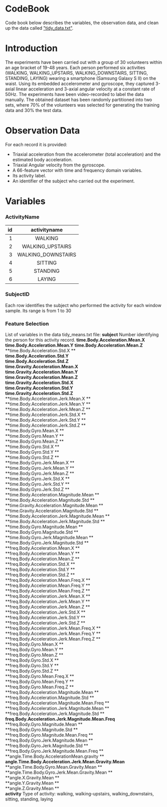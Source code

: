 
# CodeBook
Code book below describes the variables, the observation data, and clean up the data called ["tidy_data.txt"](tidy_data.txt).

# Introduction
The experiments have been carried out with a group of 30 volunteers within an age bracket of 19-48 years. Each person performed six activities (WALKING, WALKING_UPSTAIRS, WALKING_DOWNSTAIRS, SITTING, STANDING, LAYING) wearing a smartphone (Samsung Galaxy S II) on the waist. Using its embedded accelerometer and gyroscope, they captured 3-axial linear acceleration and 3-axial angular velocity at a constant rate of 50Hz. The experiments have been video-recorded to label the data manually. The obtained dataset has been randomly partitioned into two sets, where 70% of the volunteers was selected for generating the training data and 30% the test data.

# Observation Data
For each record it is provided:
- Triaxial acceleration from the accelerometer (total acceleration) and the estimated body acceleration.
- Triaxial Angular velocity from the gyroscope.
- A 66-feature vector with time and frequency domain variables.
- Its activity label.
- An identifier of the subject who carried out the experiment.

# Variables
### ActivityName
| id |      activityname |
|---:|:-----------------:|
|  1 |           WALKING|
|  2 |  WALKING_UPSTAIRS|
|  3 | WALKING_DOWNSTAIRS|
|  4|            SITTING|
|  5|           STANDING|
|  6|            LAYING|

### SubjectID
Each row identifies the subject who performed the activity for each window sample. Its range is from 1 to 30

### Feature Selection
List of variables in the data tidy_means.txt file:
**subject** Number identifying the person for this activity record.
**time.Body.Acceleration.Mean.X**
**time.Body.Acceleration.Mean.Y**
**time.Body.Acceleration.Mean.Z**                      
**time.Body.Acceleration.Std.X **                      
**time.Body.Acceleration.Std.Y**                       
**time.Body.Acceleration.Std.Z**                       
**time.Gravity.Acceleration.Mean.X**              
**time.Gravity.Acceleration.Mean.Y**                  
**time.Gravity.Acceleration.Mean.Z**                  
**time.Gravity.Acceleration.Std.X**                  
**time.Gravity.Acceleration.Std.Y**                  
**time.Gravity.Acceleration.Std.Z**                  
**time.Body.Acceleration.Jerk.Mean.X **                
**time.Body.Acceleration.Jerk.Mean.Y **                
**time.Body.Acceleration.Jerk.Mean.Z **                
**time.Body.Acceleration.Jerk.Std.X  **                
**time.Body.Acceleration.Jerk.Std.Y  **                
**time.Body.Acceleration.Jerk.Std.Z  **                
**time.Body.Gyro.Mean.X   **                
**time.Body.Gyro.Mean.Y   **                           
**time.Body.Gyro.Mean.Z   **                           
**time.Body.Gyro.Std.X    **                           
**time.Body.Gyro.Std.Y    **                           
**time.Body.Gyro.Std.Z    **                           
**time.Body.Gyro.Jerk.Mean.X **                        
**time.Body.Gyro.Jerk.Mean.Y **                        
**time.Body.Gyro.Jerk.Mean.Z **                        
**time.Body.Gyro.Jerk.Std.X  **                        
**time.Body.Gyro.Jerk.Std.Y  **                        
**time.Body.Gyro.Jerk.Std.Z  **                        
**time.Body.Acceleration.Magnitude.Mean **            
**time.Body.Acceleration.Magnitude.Std  **             
**time.Gravity.Acceleration.Magnitude.Mean  **         
**time.Gravity.Acceleration.Magnitude.Std    **        
**time.Body.Acceleration.Jerk.Magnitude.Mean **        
**time.Body.Acceleration.Jerk.Magnitude.Std  **        
**time.Body.Gyro.Magnitude.Mean **                     
**time.Body.Gyro.Magnitude.Std  **                     
**time.Body.Gyro.Jerk.Magnitude.Mean **             
**time.Body.Gyro.Jerk.Magnitude.Std  **                
**freq.Body.Acceleration.Mean.X    **               
**freq.Body.Acceleration.Mean.Y    **                  
**freq.Body.Acceleration.Mean.Z    **                  
**freq.Body.Acceleration.Std.X     **                  
**freq.Body.Acceleration.Std.Y    **                   
**freq.Body.Acceleration.Std.Z     **                  
**freq.Body.Acceleration.Mean.Freq.X **               
**freq.Body.Acceleration.Mean.Freq.Y **                
**freq.Body.Acceleration.Mean.Freq.Z **                
**freq.Body.Acceleration.Jerk.Mean.X **                
**freq.Body.Acceleration.Jerk.Mean.Y **                
**freq.Body.Acceleration.Jerk.Mean.Z **                
**freq.Body.Acceleration.Jerk.Std.X  **                
**freq.Body.Acceleration.Jerk.Std.Y  **                
**freq.Body.Acceleration.Jerk.Std.Z  **                
**freq.Body.Acceleration.Jerk.Mean.Freq.X **           
**freq.Body.Acceleration.Jerk.Mean.Freq.Y **           
**freq.Body.Acceleration.Jerk.Mean.Freq.Z **           
**freq.Body.Gyro.Mean.X **                            
**freq.Body.Gyro.Mean.Y **                             
**freq.Body.Gyro.Mean.Z **                             
**freq.Body.Gyro.Std.X  **                             
**freq.Body.Gyro.Std.Y  **                             
**freq.Body.Gyro.Std.Z  **                             
**freq.Body.Gyro.Mean.Freq.X  **                       
**freq.Body.Gyro.Mean.Freq.Y  **                       
**freq.Body.Gyro.Mean.Freq.Z  **                       
**freq.Body.Acceleration.Magnitude.Mean **             
**freq.Body.Acceleration.Magnitude.Std  **             
**freq.Body.Acceleration.Magnitude.Mean.Freq **        
**freq.Body.Acceleration.Jerk.Magnitude.Mean **        
**freq.Body.Acceleration.Jerk.Magnitude.Std  **
**freq.Body.Acceleration.Jerk.Magnitude.Mean.Freq**
**freq.Body.Gyro.Magnitude.Mean **            
**freq.Body.Gyro.Magnitude.Std  **               
**freq.Body.Gyro.Magnitude.Mean.Freq **             
**freq.Body.Gyro.Jerk.Magnitude.Mean **              
**freq.Body.Gyro.Jerk.Magnitude.Std  **                
**freq.Body.Gyro.Jerk.Magnitude.Mean.Freq **          
**angle.Time.Body.AccelerationMean.gravity **         
**angle.Time.Body.Acceleration.Jerk.Mean.Gravity.Mean**
**angle.Time.Body.Gyro.Mean.Gravity.Mean **           
**angle.Time.Body.Gyro.Jerk.Mean.Gravity.Mean **       
**angle.X.Gravity.Mean **                              
**angle.Y.Gravity.Mean **                              
**angle.Z.Gravity.Mean **                         
**activity** Type of activity: walking, walking-upstairs, walking_downstairs, sitting, standing, laying
